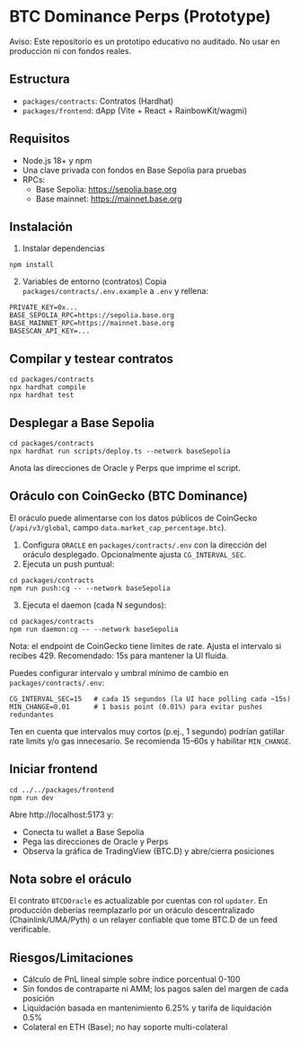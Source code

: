 # BTC Dominance Perps (Prototype)

Aviso: Este repositorio es un prototipo educativo no auditado. No usar en producción ni con fondos reales.

## Estructura
- `packages/contracts`: Contratos (Hardhat)
- `packages/frontend`: dApp (Vite + React + RainbowKit/wagmi)

## Requisitos
- Node.js 18+ y npm
- Una clave privada con fondos en Base Sepolia para pruebas
- RPCs:
  - Base Sepolia: https://sepolia.base.org
  - Base mainnet: https://mainnet.base.org

## Instalación
1. Instalar dependencias
```
npm install
```

2. Variables de entorno (contratos)
Copia `packages/contracts/.env.example` a `.env` y rellena:
```
PRIVATE_KEY=0x...
BASE_SEPOLIA_RPC=https://sepolia.base.org
BASE_MAINNET_RPC=https://mainnet.base.org
BASESCAN_API_KEY=...
```

## Compilar y testear contratos
```
cd packages/contracts
npx hardhat compile
npx hardhat test
```

## Desplegar a Base Sepolia
```
cd packages/contracts
npx hardhat run scripts/deploy.ts --network baseSepolia
```
Anota las direcciones de Oracle y Perps que imprime el script.

## Oráculo con CoinGecko (BTC Dominance)
El oráculo puede alimentarse con los datos públicos de CoinGecko (`/api/v3/global`, campo `data.market_cap_percentage.btc`).

1. Configura `ORACLE` en `packages/contracts/.env` con la dirección del oráculo desplegado. Opcionalmente ajusta `CG_INTERVAL_SEC`.
2. Ejecuta un push puntual:
```
cd packages/contracts
npm run push:cg -- --network baseSepolia
```
3. Ejecuta el daemon (cada N segundos):
```
cd packages/contracts
npm run daemon:cg -- --network baseSepolia
```
Nota: el endpoint de CoinGecko tiene límites de rate. Ajusta el intervalo si recibes 429. Recomendado: 15s para mantener la UI fluida.

Puedes configurar intervalo y umbral mínimo de cambio en `packages/contracts/.env`:
```
CG_INTERVAL_SEC=15   # cada 15 segundos (la UI hace polling cada ~15s)
MIN_CHANGE=0.01      # 1 basis point (0.01%) para evitar pushes redundantes
```
Ten en cuenta que intervalos muy cortos (p.ej., 1 segundo) podrían gatillar rate limits y/o gas innecesario. Se recomienda 15–60s y habilitar `MIN_CHANGE`.

## Iniciar frontend
```
cd ../../packages/frontend
npm run dev
```
Abre http://localhost:5173 y:
- Conecta tu wallet a Base Sepolia
- Pega las direcciones de Oracle y Perps
- Observa la gráfica de TradingView (BTC.D) y abre/cierra posiciones

## Nota sobre el oráculo
El contrato `BTCDOracle` es actualizable por cuentas con rol `updater`. En producción deberías reemplazarlo por un oráculo descentralizado (Chainlink/UMA/Pyth) o un relayer confiable que tome BTC.D de un feed verificable.

## Riesgos/Limitaciones
- Cálculo de PnL lineal simple sobre índice porcentual 0-100
- Sin fondos de contraparte ni AMM; los pagos salen del margen de cada posición
- Liquidación basada en mantenimiento 6.25% y tarifa de liquidación 0.5%
- Colateral en ETH (Base); no hay soporte multi-colateral

